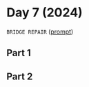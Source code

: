 # Day 7 (2024)

`BRIDGE REPAIR` ([prompt](https://adventofcode.com/2024/day/7))

## Part 1

## Part 2

